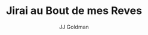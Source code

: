---
layout: post
title: Jirai au Bout de mes Reves
author: JJ Goldman
language: "Français"
image:
  artist: jj-goldman.png
---